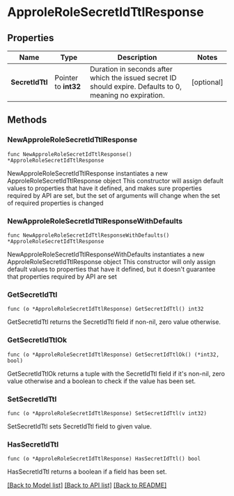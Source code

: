 # ApproleRoleSecretIdTtlResponse

## Properties

Name | Type | Description | Notes
------------ | ------------- | ------------- | -------------
**SecretIdTtl** | Pointer to **int32** | Duration in seconds after which the issued secret ID should expire. Defaults to 0, meaning no expiration. | [optional] 

## Methods

### NewApproleRoleSecretIdTtlResponse

`func NewApproleRoleSecretIdTtlResponse() *ApproleRoleSecretIdTtlResponse`

NewApproleRoleSecretIdTtlResponse instantiates a new ApproleRoleSecretIdTtlResponse object
This constructor will assign default values to properties that have it defined,
and makes sure properties required by API are set, but the set of arguments
will change when the set of required properties is changed

### NewApproleRoleSecretIdTtlResponseWithDefaults

`func NewApproleRoleSecretIdTtlResponseWithDefaults() *ApproleRoleSecretIdTtlResponse`

NewApproleRoleSecretIdTtlResponseWithDefaults instantiates a new ApproleRoleSecretIdTtlResponse object
This constructor will only assign default values to properties that have it defined,
but it doesn't guarantee that properties required by API are set

### GetSecretIdTtl

`func (o *ApproleRoleSecretIdTtlResponse) GetSecretIdTtl() int32`

GetSecretIdTtl returns the SecretIdTtl field if non-nil, zero value otherwise.

### GetSecretIdTtlOk

`func (o *ApproleRoleSecretIdTtlResponse) GetSecretIdTtlOk() (*int32, bool)`

GetSecretIdTtlOk returns a tuple with the SecretIdTtl field if it's non-nil, zero value otherwise
and a boolean to check if the value has been set.

### SetSecretIdTtl

`func (o *ApproleRoleSecretIdTtlResponse) SetSecretIdTtl(v int32)`

SetSecretIdTtl sets SecretIdTtl field to given value.

### HasSecretIdTtl

`func (o *ApproleRoleSecretIdTtlResponse) HasSecretIdTtl() bool`

HasSecretIdTtl returns a boolean if a field has been set.


[[Back to Model list]](../README.md#documentation-for-models) [[Back to API list]](../README.md#documentation-for-api-endpoints) [[Back to README]](../README.md)


